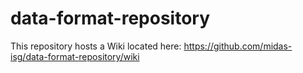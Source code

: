 # data-format-repository

This repository hosts a Wiki located here:  https://github.com/midas-isg/data-format-repository/wiki
